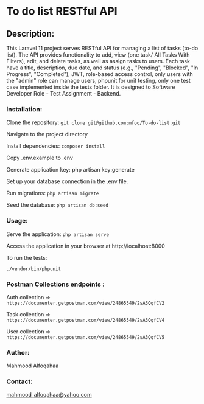 # To do list RESTful API

## Description:

This Laravel 11 project serves RESTful API for managing a list of tasks (to-do list). The API provides functionality to add, view (one task/ All Tasks With Filters), edit, and delete tasks, as well as assign tasks to users. Each task have a title, description, due date, and status (e.g.,
"Pending", "Blocked", "In Progress", "Completed"), JWT, role-based access control, only users with the "admin" role can manage users, phpunit for unit testing, only one test case implemented inside the tests folder. It is designed to Software Developer Role - Test Assignment -
Backend.

### Installation:

Clone the repository: `git clone git@github.com:mfoq/To-do-list.git`

Navigate to the project directory

Install dependencies: `composer install`

Copy .env.example to .env

Generate application key: php artisan key:generate

Set up your database connection in the .env file.

Run migrations: `php artisan migrate`

Seed the database: `php artisan db:seed`


### Usage:

Serve the application: `php artisan serve`

Access the application in your browser at http://localhost:8000

To run the tests:

`./vendor/bin/phpunit`

### Postman Collections endpoints :
Auth collection => `https://documenter.getpostman.com/view/24865549/2sA3QqfCV2` 

Task collection => `https://documenter.getpostman.com/view/24865549/2sA3QqfCV4` 

User collection => `https://documenter.getpostman.com/view/24865549/2sA3QqfCV5` 

### Author:

Mahmood Alfoqahaa

### Contact:

mahmood_alfoqahaa@yahoo.com
